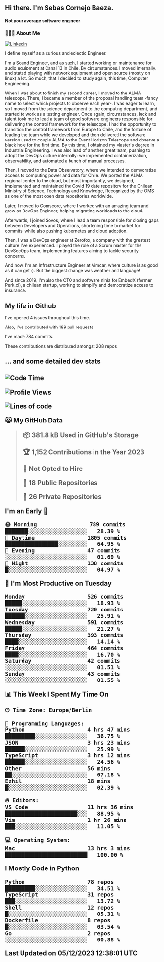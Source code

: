 <h2> Hi there.  I'm Sebas Cornejo Baeza.</h2>
<h4> Not your average software engineer</h4>
<h3> 👨🏻‍💻 About Me </h3>
<a href="http://linkedin.com/in/sebastian-cornejo-baeza/"><img alt="LinkedIn" src="https://img.shields.io/badge/Sebas%20Cornejo%20-informational?style=appveyor&logo=linkedin"></a>


I define myself as a curious and eclectic Engineer.

I'm a Sound Engineer, and as such, I started working on maintenance for audio equipment at Canal 13 in Chile.
By circumstances, I moved internally, and stated playing with network equipment and open source (mostly on linux) 
a lot. So much, that I decided to study again, this time, Computer Engineering.

When I was about to finish my second career, I moved to the ALMA telescope. There, I became a member of the proposal handling team
-fancy name to select which projects to observe each year-. 
I was eager to learn, so I moved from the science department to the computing department, and started to work as 
a testing engineer. Once again, circumstances, luck and talent took me to lead a team of good software engineers 
responsible for delivering the control framework for the telescope. I had the opportunity to transition the control framework from
Europe to Chile, and the fortune of leading the team while we developed and then delivered the software
version used to couple ALMA to the Event Horizon Telescope and observe a black hole for the first time.
By this time, I obtained my Master's degree in Industrial Engineering.
I was also lead of another great team, pushing to adopt the DevOps culture internally: we implemented containerization, observability, and automated a bunch of manual processes.

Then, I moved to the Data Observatory, where we intended to democratize access to computing power
and data for Chile. We ported the ALMA regional center to the cloud, but most importantly, we designed, implemented
and maintained the Covid 19 date repository for the Chilean Ministry of Science, Technology and Knowledge, Recognized by the OMS as one of the most open
data repositories worldwide.

Later, I moved to Comscore, where I worked with an amazing team and grew as DevOps Engineer, helping migrating workloads to the cloud.

Afterwards, I joined Sovos, where I lead a team responsible for closing gaps between Developers and Operations, shortening time to market for commits, while
also pushing kubernetes and cloud adoption.

Then, I was a DevOps engineer at Zerofox, a company with the greatest culture I've experienced. I played the role of a Scrum master for the DevSecOps team,
implementing features aiming to tackle security concerns.

And now, I'm an Infrastructure Engineer at Vimcar, where culture is as good as it can get :). But the biggest change was weather and language!
 
And since 2019, I'm also the CTO and software ninja for EmbedX (former Perk.cl), a chilean startup, working to simplify and democratize access to insurance.

<h2> My life in Github </h2>

I've opened 4 issues throughout this time.

Also, I've contributed with 189 pull requests.

I've made 784 commits.

These contributions are distributed amongst 208 repos.

<h2>... and some detailed dev stats<h2>

<!--START_SECTION:waka-->
![Code Time](http://img.shields.io/badge/Code%20Time-580%20hrs%2027%20mins-blue)

![Profile Views](http://img.shields.io/badge/Profile%20Views-45-blue)

![Lines of code](https://img.shields.io/badge/From%20Hello%20World%20I%27ve%20Written-1.1%20million%20lines%20of%20code-blue)

**🐱 My GitHub Data** 

> 📦 381.8 kB Used in GitHub's Storage 
 > 
> 🏆 1,152 Contributions in the Year 2023
 > 
> 🚫 Not Opted to Hire
 > 
> 📜 18 Public Repositories 
 > 
> 🔑 26 Private Repositories 
 > 
**I'm an Early 🐤** 

```text
🌞 Morning                789 commits         ███████░░░░░░░░░░░░░░░░░░   28.39 % 
🌆 Daytime                1805 commits        ████████████████░░░░░░░░░   64.95 % 
🌃 Evening                47 commits          ░░░░░░░░░░░░░░░░░░░░░░░░░   01.69 % 
🌙 Night                  138 commits         █░░░░░░░░░░░░░░░░░░░░░░░░   04.97 % 
```
📅 **I'm Most Productive on Tuesday** 

```text
Monday                   526 commits         █████░░░░░░░░░░░░░░░░░░░░   18.93 % 
Tuesday                  720 commits         ██████░░░░░░░░░░░░░░░░░░░   25.91 % 
Wednesday                591 commits         █████░░░░░░░░░░░░░░░░░░░░   21.27 % 
Thursday                 393 commits         ████░░░░░░░░░░░░░░░░░░░░░   14.14 % 
Friday                   464 commits         ████░░░░░░░░░░░░░░░░░░░░░   16.70 % 
Saturday                 42 commits          ░░░░░░░░░░░░░░░░░░░░░░░░░   01.51 % 
Sunday                   43 commits          ░░░░░░░░░░░░░░░░░░░░░░░░░   01.55 % 
```


📊 **This Week I Spent My Time On** 

```text
🕑︎ Time Zone: Europe/Berlin

💬 Programming Languages: 
Python                   4 hrs 47 mins       █████████░░░░░░░░░░░░░░░░   36.75 % 
JSON                     3 hrs 23 mins       ██████░░░░░░░░░░░░░░░░░░░   25.99 % 
TypeScript               3 hrs 12 mins       ██████░░░░░░░░░░░░░░░░░░░   24.56 % 
Other                    56 mins             ██░░░░░░░░░░░░░░░░░░░░░░░   07.18 % 
Ezhil                    18 mins             █░░░░░░░░░░░░░░░░░░░░░░░░   02.39 % 

🔥 Editors: 
VS Code                  11 hrs 36 mins      ██████████████████████░░░   88.95 % 
Vim                      1 hr 26 mins        ███░░░░░░░░░░░░░░░░░░░░░░   11.05 % 

💻 Operating System: 
Mac                      13 hrs 3 mins       █████████████████████████   100.00 % 
```

**I Mostly Code in Python** 

```text
Python                   78 repos            █████████░░░░░░░░░░░░░░░░   34.51 % 
TypeScript               31 repos            ███░░░░░░░░░░░░░░░░░░░░░░   13.72 % 
Shell                    12 repos            █░░░░░░░░░░░░░░░░░░░░░░░░   05.31 % 
Dockerfile               8 repos             █░░░░░░░░░░░░░░░░░░░░░░░░   03.54 % 
Go                       2 repos             ░░░░░░░░░░░░░░░░░░░░░░░░░   00.88 % 
```




 Last Updated on 05/12/2023 12:38:01 UTC
<!--END_SECTION:waka-->
